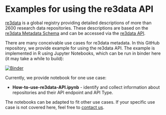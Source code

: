 # Examples for using the re3data API

[re3data](https://www.re3data.org/) is a global registry providing detailed descriptions of more than 2600 research data repositories. These descriptions are based on the [re3data Metadata Schema](https://www.re3data.org/schema/2-2) and can be accessed via the [re3data API](https://www.re3data.org/api/doc).

There are many conceivable use cases for re3data metadata. In this GitHub repository, we provide example for using the re3data API.
The example is implemented in R using Jupyter Notebooks, which can be run in binder here (it may take a while to build):

[![Binder](https://mybinder.org/badge_logo.svg)](https://mybinder.org/v2/gh/napattack/ScienceGateways_2021_re3dataAPI/HEAD)

Currently, we provide notebook for one use case:
* **How-to-use-re3data-API.ipynb** - identify and collect information about repositories and their API endpoint and API Type. 

The notebooks can be adapted to fit other use cases. If your specific use case is not covered here, feel free to [contact us](mailto:info@re3data.org).